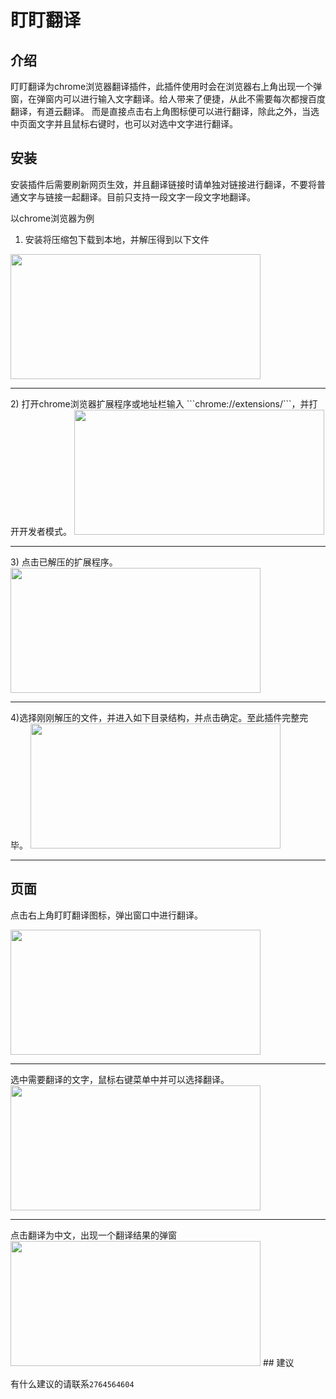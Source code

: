 # 盯盯翻译

## 介绍
盯盯翻译为chrome浏览器翻译插件，此插件使用时会在浏览器右上角出现一个弹窗，在弹窗内可以进行输入文字翻译。给人带来了便捷，从此不需要每次都搜百度翻译，有道云翻译。
而是直接点击右上角图标便可以进行翻译，除此之外，当选中页面文字并且鼠标右键时，也可以对选中文字进行翻译。

## 安装

安装插件后需要刷新网页生效，并且翻译链接时请单独对链接进行翻译，不要将普通文字与链接一起翻译。目前只支持一段文字一段文字地翻译。

以chrome浏览器为例
1) 安装将压缩包下载到本地，并解压得到以下文件

<img src="https://pic.imgdb.cn/item/6380d9f616f2c2beb14463e1.png" width = "400" height = "200"  />
<hr>
2) 打开chrome浏览器扩展程序或地址栏输入 ```chrome://extensions/```，并打开开发者模式。


<img src="https://pic.imgdb.cn/item/6380db3516f2c2beb149c945.png" width = "400" height = "200" />

<hr>
3) 点击已解压的扩展程序。

<img src="https://pic.imgdb.cn/item/6380dbb016f2c2beb14bebb7.png" width = "400" height = "200"   />

<hr>
4)选择刚刚解压的文件，并进入如下目录结构，并点击确定。至此插件完整完毕。

<img src="https://pic.imgdb.cn/item/6380dc2e16f2c2beb14d5622.png" width = "400" height = "200"   />
<hr>

## 页面

点击右上角盯盯翻译图标，弹出窗口中进行翻译。

<img src="https://pic.imgdb.cn/item/6380e03d16f2c2beb159c953.png" width = "400" height = "200"   />
<hr>
选中需要翻译的文字，鼠标右键菜单中并可以选择翻译。

<img src="https://pic.imgdb.cn/item/6380de0d16f2c2beb15361f1.jpg" width = "400" height = "200"   />
<hr>
点击翻译为中文，出现一个翻译结果的弹窗


<img src="https://pic.imgdb.cn/item/6382d30216f2c2beb1310ff5.png" width = "400" height = "200"   />
## 建议

有什么建议的请联系```2764564604```
